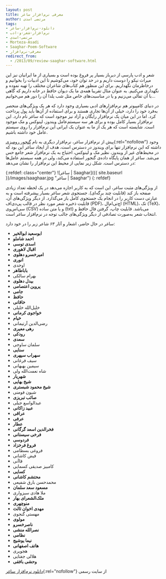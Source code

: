 ```yaml
---
layout: post
title: معرفی نرم‌افزار ساغر
author: مرتضی اسدی
tags:
- دانلود-نرم‌افزار-ساغر
- نرم‌افزار-شعر-و-ادب
- مرتضی-اسدی
- Morteza-Asadi
- Saaghar-Poem-Software
- معرفی-نرم‌افزار
redirect_from: 
  - /2013/09/review-saaghar-software.html
---
```

شعر و ادب پارسی از دیرباز بسیار پر فروغ بوده است و بسیاری از ما ایرانیان نبز این میراث نیکو را دوست داریم و در حد توان خود، می‌کوشیم تا این ادبیات را بخوانیم و درخاطرمان نگهداریم. برای این منظور هم کتاب‌های شاعران مختلف را تهیه نموده و نگهداری می‌کنیم. به عنوان مثال تقریبا همه‌ی ما یک دیوان حافظ در خانه داریم که گاهی با آن تفألی می‌زنیم و یا در مناسبت‌های خاص مثل شب یلدا آن را دور هم می‌خوانیم...

در دنیای کامپیوتر هم نرم‌افزارهای ادبی بسیاری وجود دارد که هر یک ویژگی‌های منحصر به‌فرد خود را دارد، خیلی از آن‌ها تجاری هستند و برای استفاده از آن‌ها باید پول پرداخت کرد. اما در این میان یک نرم‌افزار رایگان و آزاد نیز موجود است که ساغر نام دارد. این نرم‌افزار بسیار کامل بوده و برای هر سه سیستم‌عامل ویندوز، لینوکس و مک موجود است. شایسته است که هر یک از ما به عنوان یک ایرانی این نرم‌افزار را روی سیستم عامل خود داشته باشیم.

پیش از نرم‌افزار ساغر، نرم‌افزار دیگری به نام [گنجور رومیزی](http://ganjoor.net/){:rel="nofollow"} وجود داشته که این نرم‌افزار تنها برای ویندوز در دسترس است، هدف از ایجاد ساغر این بود که در محیط‌های غیر از ویندوز، نظیر مک و لینوکس، احتیاج به یک نرم‌افزار شعر جامع حس می‌شد. ساغر از همان پایگاه داده‌ی گنجور استفاده می‌کند، ولی در همه سیستم عامل‌ها در دسترس است. شکل زیر نمایی از محیط این نرم‌افزار را نشان می‌دهد:

{:refdef: class="center"}
![ساغر | Saaghar]({{ site.baseurl }}/images/saaghaar.jpg "ساغر | Saaghar")
{: refdef}

از ویژگی‌های مثبت ساغر، این است که به کاربر اجازه می‌دهد در یک لحظه تعداد زیادی صفحه باز کند (قابلیت چند برگه‌ای). جستجوی شعر ساغر بسیار پیشرفته است و به عبارتی دست کاربر را در انجام یک جستجوی کامل باز می‌گذارد. از دیگر ویژگی‌های آن، قابلیت ذخیره شعر مورد نظر در قالب پی‌دی‌اف (PDF)،‌ اچ‌تی‌ام‌ال (HTML)، تک (TeX)، سی‌اس‌وی (CSV) و یا متن ساده (txt)‬ می‌باشد. قابلیت چاپ، گرفتن فال حافظ و انتخاب شعر به‌صورت تصادفی از دیگر ویژگی‌های جالب توجه در نرم‌افزار ساغر است.
  
ساغر در حال حاضر، اشعار و آثار ۶۳ شاعر زیر را در خود دارد:  
  
-  **ابوسعید ابوالخیر**
-  **احمد شاملو**
-  **اسدی توسی**
- **اقبال لاهوری**
- **امیرخسرو دهلوی**
- **انوری**
- اوحدی
- **باباطاهر**
-  بهرام سالکی
-  **بیدل دهلوی**
-  **پروین اعتصامی**
-  **جامی**
-  **حافظ**
-  **خاقانی**
-  خلیل‌الله خلیلی
-  **خواجوی کرمانی**
-  **خیام**
-  رضی‌الدین آرتیمانی
-  **رهی معیری**
-  **رودکی**
-  **سعدی**
-  سلمان ساوجی
-  **سنایی**
-  **سهراب سپهری**
-  سیف فرغانی
-  سیمین بهبهانی
-  شاه نعمت‌الله ولی
-  **شهریار**
-  **شیخ بهایی**
-  **شیخ محمود شبستری**
-  شیون فومنی
-  **صائب تبریزی**
-  عبدالواسع جبلی
-  **عبید زاکانی**
-  **عراقی**
-  **عرفی**
-  **عطار**
-  **فخرالدین اسعد گرگانی**
-  **فرخی سیستانی**
-  **فردوسی**
-  **فروغ فرخزاد**
-  فروغی بسطامی
-  فیض کاشانی
-  قاآنی
-  کامبیز صدیقی کسمایی
-  **کسایی**
-  **محتشم کاشانی**
-  محمدحسن بارق شفیعی
-  **مسعود سعد سلمان**
-  ملا هادی سبزواری
-  **ملک‌الشعرای بهار**
-  **منوچهری**
-  **مهدی اخوان ثالث**
-  مهستی گنجوی
-  **مولوی**
-  **ناصرخسرو**
-  **نصرالله منشی**
-  **نظامی**
-  **نیما یوشیج**
-  **هاتف اصفهانی**
-  هجویری
-  هلالی جغتایی
-  **وحشی بافقی**

[دانلود نرم‌افزار ساغر](http://pozh.org/saaghar/downloads/){:rel="nofollow"} از سایت رسمی
